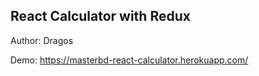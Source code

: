 ## React Calculator with Redux

Author: Dragos

Demo: https://masterbd-react-calculator.herokuapp.com/
